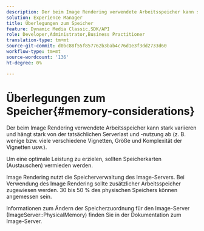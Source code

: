 ```yaml
---
description: Der beim Image Rendering verwendete Arbeitsspeicher kann stark variieren und hängt stark von der tatsächlichen Serverlast und -nutzung ab (z. B. wenige bzw. viele verschiedene Vignetten, Größe und Komplexität der Vignetten usw.).
solution: Experience Manager
title: Überlegungen zum Speicher
feature: Dynamic Media Classic,SDK/API
role: Developer,Administrator,Business Practitioner
translation-type: tm+mt
source-git-commit: d0bc88f55f857762b3bab4c76d1e3f3dd2733d60
workflow-type: tm+mt
source-wordcount: '136'
ht-degree: 0%

---
```



# Überlegungen zum Speicher{#memory-considerations}

Der beim Image Rendering verwendete Arbeitsspeicher kann stark variieren und hängt stark von der tatsächlichen Serverlast und -nutzung ab (z. B. wenige bzw. viele verschiedene Vignetten, Größe und Komplexität der Vignetten usw.).

Um eine optimale Leistung zu erzielen, sollten Speicherkarten (Austauschen) vermieden werden.

Image Rendering nutzt die Speicherverwaltung des Image-Servers. Bei Verwendung des Image Rendering sollte zusätzlicher Arbeitsspeicher zugewiesen werden. 30 bis 50 % des physischen Speichers können angemessen sein.

Informationen zum Ändern der Speicherzuordnung für den Image-Server (ImageServer::PhysicalMemory) finden Sie in der Dokumentation zum Image-Server.
